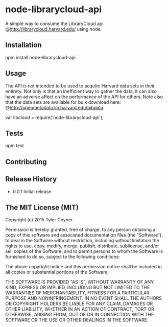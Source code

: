 # node-librarycloud-api
A simple way to consume the LibraryCloud api @http://librarycloud.harvard.edu/ using node.

## Installation

  npm install node-librarycloud-api

## Usage
  The API is not intended to be used to acquire Harvard data sets in their entirety. Not only is that an inefficient way to gather the data, it can also have an adverse affect on the performance of the API for others. Note also that the data sets are available for bulk download here: @http://openmetadata.lib.harvard.edu/bibdata.

  var libcloud = require('node-librarycloud-api');

## Tests

  npm test

## Contributing


## Release History

* 0.0.1 Initial release

## The MIT License (MIT)

Copyright (c) 2015 Tyler Coyner

Permission is hereby granted, free of charge, to any person obtaining a copy
of this software and associated documentation files (the "Software"), to deal
in the Software without restriction, including without limitation the rights
to use, copy, modify, merge, publish, distribute, sublicense, and/or sell
copies of the Software, and to permit persons to whom the Software is
furnished to do so, subject to the following conditions:

The above copyright notice and this permission notice shall be included in
all copies or substantial portions of the Software.

THE SOFTWARE IS PROVIDED "AS IS", WITHOUT WARRANTY OF ANY KIND, EXPRESS OR
IMPLIED, INCLUDING BUT NOT LIMITED TO THE WARRANTIES OF MERCHANTABILITY,
FITNESS FOR A PARTICULAR PURPOSE AND NONINFRINGEMENT. IN NO EVENT SHALL THE
AUTHORS OR COPYRIGHT HOLDERS BE LIABLE FOR ANY CLAIM, DAMAGES OR OTHER
LIABILITY, WHETHER IN AN ACTION OF CONTRACT, TORT OR OTHERWISE, ARISING FROM,
OUT OF OR IN CONNECTION WITH THE SOFTWARE OR THE USE OR OTHER DEALINGS IN
THE SOFTWARE.
